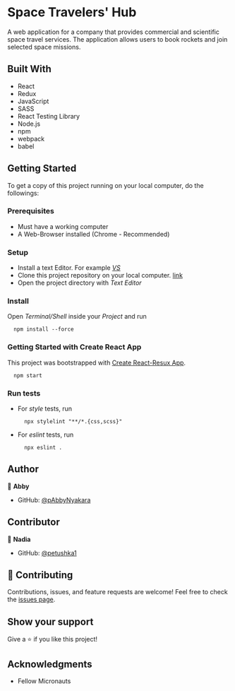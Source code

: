 # Space Travelers' Hub
A web application for a company that provides commercial and scientific space travel services. The application allows users to book rockets and join selected space missions.

## Built With
- React
- Redux
- JavaScript
- SASS
- React Testing Library
- Node.js
- npm
- webpack
- babel

## Getting Started
To get a copy of this project running on your local computer, do the followings:

### Prerequisites
- Must have a working computer
- A Web-Browser installed (Chrome - Recommended)

### Setup
- Install a text Editor. For example [_VS_](https://visualstudio.microsoft.com/)
- Clone this project repository on your local computer. [link](https://github.com/AbbyNyakara/spaceship-project.git)
- Open the project directory with _Text Editor_

### Install
Open _Terminal/Shell_ inside your _Project_ and run
  ```
    npm install --force
  ```
### Getting Started with Create React App
  This project was bootstrapped with [Create React-Resux App](https://github.com/reduxjs/cra-template-redux).
  ```
    npm start
  ```
### Run tests
- For _style_ tests, run
  ```
    npx stylelint "**/*.{css,scss}"
  ```
- For _eslint_ tests, run
  ```
    npx eslint .
  ```
## Author
:bust_in_silhouette: **Abby**
- GitHub: [@pAbbyNyakara](https://github.com/AbbyNyakara)

## Contributor
:bust_in_silhouette: **Nadia**
- GitHub: [@petushka1](https://github.com/petushka1)

## :handshake: Contributing
Contributions, issues, and feature requests are welcome!
Feel free to check the [issues page](../../issues/).

## Show your support
Give a :star:️ if you like this project!

## Acknowledgments
- Fellow Micronauts